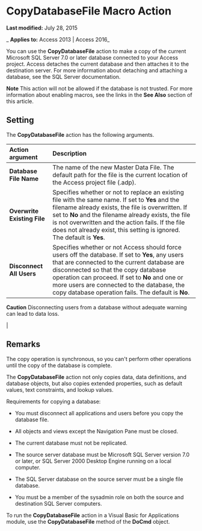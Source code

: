 
# CopyDatabaseFile Macro Action

 **Last modified:** July 28, 2015

 _ **Applies to:** Access 2013 | Access 2016_

You can use the  **CopyDatabaseFile** action to make a copy of the current Microsoft SQL Server 7.0 or later database connected to your Access project. Access detaches the current database and then attaches it to the destination server. For more information about detaching and attaching a database, see the SQL Server documentation.


 **Note**  This action will not be allowed if the database is not trusted. For more information about enabling macros, see the links in the  **See Also** section of this article.


## Setting

The  **CopyDatabaseFile** action has the following arguments.



|**Action argument**|**Description**|
|:-----|:-----|
|**Database File Name**|The name of the new Master Data File. The default path for the file is the current location of the Access project file (.adp).|
|**Overwrite Existing File**|Specifies whether or not to replace an existing file with the same name. If set to  **Yes** and the filename already exists, the file is overwritten. If set to **No** and the filename already exists, the file is not overwritten and the action fails. If the file does not already exist, this setting is ignored. The default is **Yes**.|
|**Disconnect All Users**|Specifies whether or not Access should force users off the database. If set to  **Yes**, any users that are connected to the current database are disconnected so that the copy database operation can proceed. If set to **No** and one or more users are connected to the database, the copy database operation fails. The default is **No**.
 **Caution**  Disconnecting users from a database without adequate warning can lead to data loss.

|

## Remarks

The copy operation is synchronous, so you can't perform other operations until the copy of the database is complete.

The  **CopyDatabaseFile** action not only copies data, data definitions, and database objects, but also copies extended properties, such as default values, text constraints, and lookup values.

Requirements for copying a database:


- You must disconnect all applications and users before you copy the database file.
    
- All objects and views except the Navigation Pane must be closed.
    
- The current database must not be replicated.
    
- The source server database must be Microsoft SQL Server version 7.0 or later, or SQL Server 2000 Desktop Engine running on a local computer.
    

- The SQL Server database on the source server must be a single file database.
    
- You must be a member of the sysadmin role on both the source and destination SQL Server computers.
    
To run the  **CopyDatabaseFile** action in a Visual Basic for Applications module, use the **CopyDatabaseFile** method of the **DoCmd** object.

